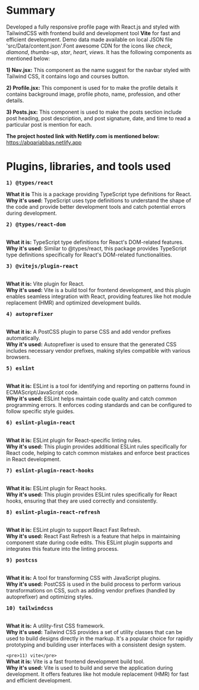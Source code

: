 # Summary

Developed a fully responsive profile page with React.js and styled with TailwindCSS with frontend build and development tool **Vite** for fast and efficient development. Demo data made available on local JSON file 'src/Data/content.json'.Font awesome CDN for the icons like *check*, *diamond*, *thumbs-up*, *star*, *heart*, *views*. It has the following components as mentioned below:  

  
**1) Nav.jsx:** This component as the name suggest for the navbar styled with Tailwind CSS, it contains logo and courses button.  
  
**2) Profile.jsx:** This component is used for to make the profile details it contains background image, profile photo, name, profession, and other details.  
  
**3) Posts.jsx:** This component is used to make the posts section include post heading, post description, and post signature, date, and time to read a particular post is mention for each.  


**The project hosted link with Netlify.com is mentioned below:**  
<a>https://abqariabbas.netlify.app</a>  

# Plugins, libraries, and tools used  

**<pre>1) @types/react</pre>**  

**What it is** This is a package providing TypeScript type definitions for React.  
**Why it's used:** TypeScript uses type definitions to understand the shape of the code and provide better development tools and catch potential errors during development.   

**<pre>2) @types/react-dom</pre>**  
**What it is:** TypeScript type definitions for React's DOM-related features.  
**Why it's used:** Similar to @types/react, this package provides TypeScript type definitions specifically for React's DOM-related functionalities.  

**<pre>3) @vitejs/plugin-react</pre>**  
**What it is:** Vite plugin for React.  
**Why it's used:** Vite is a build tool for frontend development, and this plugin enables seamless integration with React, providing features like hot module replacement (HMR) and optimized development builds.  
  
**<pre>4) autoprefixer</pre>**  
**What it is:** A PostCSS plugin to parse CSS and add vendor prefixes automatically.  
**Why it's used:** Autoprefixer is used to ensure that the generated CSS includes necessary vendor prefixes, making styles compatible with various browsers.  
  
**<pre>5) eslint</pre>**  
**What it is:** ESLint is a tool for identifying and reporting on patterns found in ECMAScript/JavaScript code.  
**Why it's used:** ESLint helps maintain code quality and catch common programming errors. It enforces coding standards and can be configured to follow specific style guides.  
  
**<pre>6) eslint-plugin-react</pre>**  
**What it is:** ESLint plugin for React-specific linting rules.  
**Why it's used:** This plugin provides additional ESLint rules specifically for React code, helping to catch common mistakes and enforce best practices in React development.  
  
**<pre>7) eslint-plugin-react-hooks</pre>**  
**What it is:** ESLint plugin for React hooks.  
**Why it's used:** This plugin provides ESLint rules specifically for React hooks, ensuring that they are used correctly and consistently.  
  
**<pre>8) eslint-plugin-react-refresh</pre>**  
**What it is:** ESLint plugin to support React Fast Refresh.  
**Why it's used:** React Fast Refresh is a feature that helps in maintaining component state during code edits. This ESLint plugin supports and integrates this feature into the linting process.  
  
**<pre>9) postcss</pre>**  
**What it is:** A tool for transforming CSS with JavaScript plugins.  
**Why it's used:** PostCSS is used in the build process to perform various transformations on CSS, such as adding vendor prefixes (handled by autoprefixer) and optimizing styles.  
  
**<pre>10) tailwindcss</pre>**  
**What it is:** A utility-first CSS framework.  
**Why it's used:** Tailwind CSS provides a set of utility classes that can be used to build designs directly in the markup. It's a popular choice for rapidly prototyping and building user interfaces with a consistent design system.  
  
`<pre>11) vite</pre>`  
**What it is:** Vite is a fast frontend development build tool.  
**Why it's used:** Vite is used to build and serve the application during development. It offers features like hot module replacement (HMR) for fast and efficient development.

  
